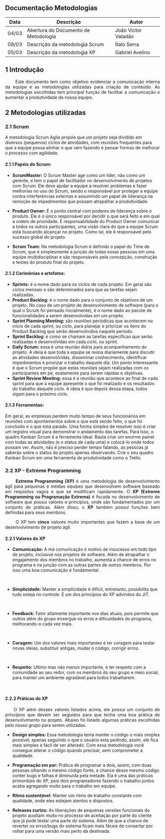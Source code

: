 ## Documentação Metodologias

Data|Descrição|Autor
-|-|-
04/03|Abertura do Documento de Metodologia|João Victor Valadão|
08/03|Descrição da metodologia Scrum|Ítalo Serra|
05/03|Descrição da metodologia XP|Gabriel Avelino|



## 1 <a name="1">Introdução</a>

 <p align = "justify"> &emsp;&emsp; Este documento tem como objetivo evidenciar a comunicação interna da equipe e as metodologias utilizadas para criação de conteúdo. As metodologias escolhidas tem principal função de facilitar a comunicação e aumentar a produtividade da nossa equipe. </p>


## 2 <a name="2">Metodologias utilizadas</a>

### 2.1 <a name="2.1">Scrum</a>
A metodologia Scrum Agile propõe que um projeto seja dividido em diversos (pequenos) ciclos de atividades, com reuniões frequentes para que a equipe possa alinhar o que vem fazendo e pensar formas de melhorar o processo com agilidade. 

#### 2.1.1 <a name="2.1.1">Papéis do Scrum:</a>
* <b>ScrumMaster:</b> 
    O Scrum Master age como um líder, não como um gerente, e tem o papel de facilitador no desenvolvimento de projetos com Scrum. Ele deve ajudar a equipe a resolver problemas e fazer melhorias no uso do Scrum, sendo o responsável por proteger a equipe contra interferências externas e assumindo um papel de liderança na remoção de impedimentos que possam atrapalhar a produtividade.

* <b>Product Owner:</b>
    É o ponto central com poderes de liderança sobre o produto. Ele é o único responsável por decidir o que será feito e em qual a ordem de prioridade.
    É responsabilidade do Product Owner comunicar a todos os outros participantes, uma visão clara do que a equipe Scrum está buscando alcançar no projeto. Como tal, ele é responsável pelo sucesso global do projeto.
* <b>Scrum Team:</b> 
    Na metodologia Scrum é definido o papel do Time de Scrum, que é simplesmente a junção de todas essas pessoas em uma equipe multidisciplinar e são responsáveis pela concepção, construção e testes do produto final do projeto.

#### 2.1.2 <a name="2.1.2">Cerimônias e artefatos:</a>

* <b>Sprints:</b> 
    é o nome dado para os ciclos de cada projeto. Em geral são ciclos mensais e são determinados para que as tarefas sejam realizadas.
* <b>Product Backlog:</b> 
    é o nome dado para o conjunto de objetivos de um projeto. No caso de um projeto de desenvolvimento de software (para o qual o Scrum foi pensado inicialmente), é o nome dado ao pacote de funcionalidades a serem desenvolvidas em um projeto.
* <b>Sprint Planning Meeting:</b> 
    são reuniões periódicas que acontecem no início de cada sprint, ou ciclo, para planejar e priorizar os itens do Product Backlog que serão desenvolvidos naquele período.
* <b>Sprint Backlog:</b> 
    é como se chamam as tarefas específicas que serão realizadas e desenvolvidas em cada ciclo, ou sprint.
* <b>Daily Scrum:</b> 
    essa é uma reunião diária para acompanhamento do projeto. A ideia é que toda a equipe se reúna diariamente para discutir as atividades desenvolvidas, disseminar conhecimento, identificar impedimentos e priorizar o trabalho daquele dia. Um ponto interessante é que o Scrum propõe que estas reuniões sejam realizadas com os participantes em pé, exatamente para serem rápidas e objetivas.
* <b>Sprint Review Meeting:</b>
    essa é a reunião que acontece ao final de cada sprint para que a equipe apresente o que foi realizado e os resultados do trabalho daquele ciclo. A ideia é que depois dessa etapa, todos sigam para o próximo ciclo.    

#### 2.1.3 <a name="2.1.3">Ferramentas:</a>
Em geral, as empresas perdem muito tempo de seus funcionários em reuniões com apontamentos sobre o que está sendo feito, o que foi concluído e o que está parado. Uma forma simples de resolver isso é criar um registro visual para demonstrar o andamento das tarefas. Para isso, o quadro Kanban Scrum é a ferramenta ideal. Basta criar um enorme painel com todas as atividades (e o status de cada uma) e colocá-lo onde todos possam ver. Assim, não é preciso perder tempo falando, as pessoas já saberão sobre o status do projeto apenas observando. Crie o seu quadro Kanban Scrum em uma ferramenta de produtividade como o Trello.


### 2.2 <a name="2.2">XP - Extreme Programming</a>
<p align = "justify"> &emsp;&emsp; <b>Extreme Programming (XP)</b> é uma metodologia de desenvolvimento ágil para pequenas e médias equipes que desenvolvem software baseado em requisitos vagos e que se modificam rapidamente. O <b>XP (Extreme Programming ou Programação Extrema)</b> é focada no desenvolvimento de software que possui valores e princípios, onde são fundamentados por um conjunto de práticas. Além disso, o <b>XP</b> também possui funções bem definidas para seus membros.</p>


<p align = "justify"> &emsp;&emsp; O XP tem <b>cinco</b> valores muito importantes que fazem a base de um desenvolvimento de projeto ágil. </p>

#### 2.2.1 <a name="2.2.1">Valores do XP</a>
* <b>Comunicação:</b> A má comunicação é motivo de insucesso em todo tipo de projeto, inclusive nos projetos de software. Além de atrapalhar o engajamento dos membros no trabalho, aumenta a chance de erros no programa e na junção com as outras partes de outros membros. Por isso uma boa comunicação é fundamental.
 <br/>

* <b>Simplicidade:</b> Manter a simplicidade é difícil, entretanto, possibilita que tudo esteja no controle. É um dos princípios do XP advindos do JIT.
<br>

* <b>Feedback:</b> Fator altamente importante nos dias atuais, pois permite que outros além do grupo enxergue os erros e dificuldades do programa, melhorando-o cada vez mais.
<br>

* <b>Coragem:</b> Um dos valores mais importantes é ter coragem para testar novas ideias, substituir antigas, mudar o código, corrigir erros.
 <br>

* <b>Respeito:</b> Ultimo mas não menos importante, é ter respeito com a comunidade ao seu redor, com os membros do seu grupo e meio social, para manter um ambiente agradável para todos trabalharem.
 <br>

#### 2.2.2 <a name="2.2.2">Práticas do XP</a>
<p align = "justify"> &emsp;&emsp;O XP além desses valores listados acima, ele possui um conjunto de princípios que devem ser seguidos para que tenha uma boa prática de desenvolvimento no projeto. Abaixo foi listado algumas práticas escolhidas pelo nosso grupo para serem utilizadas.  </p>

* <b>Design simples: </b>  Essa metodologia tenta manter o código o mais simples possível, apenas seguindo o que o usuário esta pedindo, assim, ele fica mais simples e fácil de ser alterado. Com essa metodologia você consegue alterar o código quando precisar, sem comprometer a qualidade.

* <b>Programação em par:</b> Prática de programar a dois, assim, com duas pessoas olhando o mesmo código fonte, a chance desse mesmo código conter bugs e falhas é diminuída pela metade. Ela é uma das práticas primordiais do XP, pois dois programadores fazendo o trabalho juntos acaba agregando muito para o trabalho em equipe.

* <b>Ritmo sustentável:</b> Manter um ritmo de trabalho constante com qualidade, onde eles estejam atentos e dispostos.

* <b>Releases curtos:</b> As liberações de pequenas versões funcionais do projeto auxiliam muito no processo de aceitação por parte do cliente que já pode testar uma parte do sistema. Além de que a chance de reverter os erros/bugs do sistema ficam mais fáceis de consertar por voltar para uma versão mais perto da destinada.


